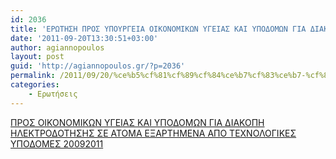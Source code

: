 ```yaml
---
id: 2036
title: 'ΕΡΩΤΗΣΗ ΠΡΟΣ ΥΠΟΥΡΓΕΙΑ ΟΙΚΟΝΟΜΙΚΩΝ ΥΓΕΙΑΣ ΚΑΙ ΥΠΟΔΟΜΩΝ ΓΙΑ ΔΙΑΚΟΠΗ ΗΛΕΚΤΡΟΔΟΤΗΣΗΣ ΣΕ ΑΤΟΜΑ ΕΞΑΡΤΗΜΕΝΑ ΑΠΟ ΤΕΧΝΟΛΟΓΙΚΕΣ ΥΠΟΔΟΜΕΣ 20-9-2011'
date: '2011-09-20T13:30:51+03:00'
author: agiannopoulos
layout: post
guid: 'http://agiannopoulos.gr/?p=2036'
permalink: /2011/09/20/%ce%b5%cf%81%cf%89%cf%84%ce%b7%cf%83%ce%b7-%cf%80%cf%81%ce%bf%cf%83-%cf%85%cf%80%ce%bf%cf%85%cf%81%ce%b3%ce%b5%ce%b9%ce%b1-%ce%bf%ce%b9%ce%ba%ce%bf%ce%bd%ce%bf%ce%bc%ce%b9%ce%ba%cf%89%ce%bd-%cf%85/
categories:
    - Ερωτήσεις
---
```


[ΠΡΟΣ ΟΙΚΟΝΟΜΙΚΩΝ ΥΓΕΙΑΣ ΚΑΙ ΥΠΟΔΟΜΩΝ ΓΙΑ ΔΙΑΚΟΠΗ ΗΛΕΚΤΡΟΔΟΤΗΣΗΣ ΣΕ ΑΤΟΜΑ ΕΞΑΡΤΗΜΕΝΑ ΑΠΟ ΤΕΧΝΟΛΟΓΙΚΕΣ ΥΠΟΔΟΜΕΣ 20092011](/wp-content/uploads/2012/04/cf80cf81cebfcf83-cebfceb9cebacebfcebdcebfcebcceb9cebacf89cebd-cf85ceb3ceb5ceb9ceb1cf83-cebaceb1ceb9-cf85cf80cebfceb4cebfcebccf89cebd.doc)